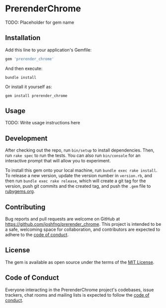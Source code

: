 # PrerenderChrome

TODO: Placeholder for gem name

## Installation

Add this line to your application's Gemfile:

```ruby
gem 'prerender_chrome'
```

And then execute:

```shell
bundle install
```

Or install it yourself as:

```shell
gem install prerender_chrome
```

## Usage

TODO: Write usage instructions here

## Development

After checking out the repo, run `bin/setup` to install dependencies. Then, run `rake spec` to run the tests. You can also run `bin/console` for an interactive prompt that will allow you to experiment.

To install this gem onto your local machine, run `bundle exec rake install`. To release a new version, update the version number in `version.rb`, and then run `bundle exec rake release`, which will create a git tag for the version, push git commits and the created tag, and push the `.gem` file to [rubygems.org](https://rubygems.org).

## Contributing

Bug reports and pull requests are welcome on GitHub at https://github.com/joshfng/prerender_chrome. This project is intended to be a safe, welcoming space for collaboration, and contributors are expected to adhere to the [code of conduct](https://github.com/joshfng/prerender_chrome/blob/master/CODE_OF_CONDUCT.md).

## License

The gem is available as open source under the terms of the [MIT License](https://opensource.org/licenses/MIT).

## Code of Conduct

Everyone interacting in the PrerenderChrome project's codebases, issue trackers, chat rooms and mailing lists is expected to follow the [code of conduct](https://github.com/joshfng/prerender_chrome/blob/master/CODE_OF_CONDUCT.md).
